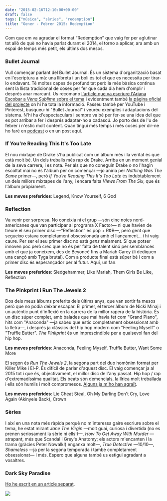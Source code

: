 ```yaml
---
date: "2015-02-16T12:10:00+00:00"
draft: false
tags: ["música", "sèries", "redemption"]
title: "Gener - Febrer 2015: Redemption"
---
```


Com que em va agradar el format &ldquo;Redemption&rdquo; que vaig fer per aglutinar tot all&ograve; de qu&egrave; no havia parlat durant el 2014, el torno a aplicar, ara amb un espai de temps m&eacute;s petit, els &uacute;ltims dos mesos. 

<!-- more -->

### Bullet Journal

Vull comen&ccedil;ar parlant del Bullet Journal. &Eacute;s un sistema d'organitzaci&oacute; basat en l'escriptura a m&agrave;: una llibreta i un boli &eacute;s tot el que es necessita per tirar-lo endavant. T&eacute; moltes capes de profunditat per&ograve; la m&eacute;s b&agrave;sica continua sent la llista tradicional de coses per fer que cada dia hem d'omplir i despr&eacute;s anar marcant. Us recomano [l'article que va escriure l'Ariana Escobar a *Vena Sublime* sobre el tema](http://venasublime.tumblr.com/post/108839596861/mi-experiencia-despues-de-un-ano-usando-el-metodo) i evidentment tamb&eacute; [la p&agrave;gina oficial del projecte](http://bulletjournal.com/) on hi ha tota la informaci&oacute;. Passeu tamb&eacute; per YouTube i Pinterest, busqueu-hi "Bullet Journal" i veureu exemples i adaptacions del sistema. N'hi ha d'espectaculars i sempre va b&eacute; per fer-se una idea del que es pot arribar a fer i despr&eacute;s adaptar-ho a cadasc&uacute;. Jo porto des de l'u de febrer i n'estic molt content. Quan tingui m&eacute;s temps i m&eacute;s coses per dir-ne ho far&eacute; en [podcast](https://itunes.apple.com/es/podcast/lover-rater/id939355337?l=ca) o en un post aqu&iacute;. 

### If You're Reading This It's Too Late

El nou mixtape de Drake s'ha publicat com un &agrave;lbum m&eacute;s i la veritat &eacute;s que est&agrave; molt b&eacute;. Un dels treballs m&eacute;s rap de Drake. Arriba en un moment genial de la seva carrera, i es nota. Per als que no coneguin Drake o no l'hagin escoltat mai no &eacute;s l'&agrave;lbum per on comen&ccedil;ar &mdash;jo aniria per *Nothing Was The Same* primer&mdash;, per&ograve; *If You're Reading This It's Too Late* &eacute;s indubtablement un dels millors mixtapes de l'any, i encara falta *Views From The Six*, que &eacute;s l'&agrave;lbum pr&ograve;piament. 

**Les meves preferides**: Legend, Know Yourself, 6 God

<span class="fa fa-heart"> </span> <span class="fa fa-heart"> </span> <span class="fa fa-heart"> </span>

### Reflection

Va venir per sorpresa. No coneixia ni el grup &mdash;s&oacute;n cinc noies nord-americanes que van participar al programa X Factor&mdash; ni que havien de treure el seu primer disc &mdash;&ldquo;Reflection&rdquo; &eacute;s pop + R&amp;B&mdash;, per&ograve; gent que segueixo estava completament obsessionada amb el llan&ccedil;ament... i hi vaig caure. Per ser el seu primer disc no est&agrave; *gens* malament. S&iacute; que potser innoven poc per&ograve; crec que no &eacute;s per falta de talent sin&oacute; per semblances amb el que ja coneixem, des de Beyonc&eacute; fins a Mariah Carey (li dediquen una can&ccedil;&oacute; amb Tyga brutal). Com a producte final est&agrave; s&uacute;per b&eacute; i com a primer disc &eacute;s esperan&ccedil;ador per al futur. Aqu&iacute;, un fan.

**Les meves preferides**: Sledgehammer, Like Mariah, Them Girls Be Like, Reflection

<span class="fa fa-heart"> </span> <span class="fa fa-heart"> </span> <span class="fa fa-heart"> </span>

### The Pinkprint i Run The Jewels 2

Dos dels meus &agrave;lbums preferits dels &uacute;ltims anys, que van sortir fa mesos per&ograve; que no podia deixar escapar. El primer, el tercer &agrave;lbum de Nicki Minaj i un aut&egrave;ntic punt d'inflexi&oacute; en la carrera de la millor rapera de la hist&ograve;ria. &Eacute;s un disc s&uacute;per complet, amb balades que mai havia fet com "Grand Piano", hits com "Anaconda" &mdash;ja sabeu que estic completament obsessionat amb la lletra&mdash;, i despr&eacute;s ja cl&agrave;ssics del hip hop modern com "Feeling Myself" o "Truffle Butter". *The Pinkprint* &eacute;s un imprescindible per a qualsevol fan del hip hop.

**Les meves preferides**: Anaconda, Feeling Myself, Truffle Butter, Want Some More

<span class="fa fa-heart"> </span> <span class="fa fa-heart"> </span> <span class="fa fa-heart"> </span> <span class="fa fa-heart"> </span> <span class="fa fa-heart"> </span> 

El segon &eacute;s *Run The Jewels 2*, la segona part del duo hom&ograve;nim format per Killer Mike i El-P. &Eacute;s dif&iacute;cil de parlar d'aquest disc. El vaig comen&ccedil;ar ja al 2015 tot i que &eacute;s, objectivament, el millor disc de l'any passat. Hip hop / rap d'extremad&iacute;ssima qualitat. Els beats s&oacute;n demencials, la l&iacute;rica molt treballada i ells s&oacute;n humils i molt compromesos. [Alguns ja m'ho han agra&iuml;t](https://twitter.com/alexvega/status/562595136820224000).

**Les meves preferides**: Lie Cheat Steal, Oh My Darling Don't Cry, Love Again (Akinyele Back), Crown

<span class="fa fa-heart"> </span> <span class="fa fa-heart"> </span> <span class="fa fa-heart"> </span> <span class="fa fa-heart"> </span> <span class="fa fa-heart"> </span> 

### S&egrave;ries

I aix&iacute; en una nota m&eacute;s r&agrave;pida perqu&egrave; no m'interessa gaire escriure sobre el tema, he estat mirant *Jane The Virgin* &mdash;molt guai, curiosa i divertida (no es prenen seriosament la s&egrave;rie ni ells!)&mdash;, *How To Get Away With Murder* &mdash;atrapant, m&eacute;s que Scandal i Grey's Anatomy; els actors m'encanten i la trama (gr&agrave;cies Peter Nowalk!) enganxa molt&mdash;, *True Detective* &mdash;10/10&mdash;, *Shameless* &mdash;ja per la segona temporada i tamb&eacute; completament obsessionat&mdash; i m&eacute;s. Espero que alguna tamb&eacute; us estigui agradant a vosaltres.

### Dark Sky Paradise

[Ho he escrit en un article separat](http://enricllonch.com/post/112348954629/dark-sky-paradise).

<img id="splashFade" src="http://i.imgur.com/kCFBJdm.jpg">
